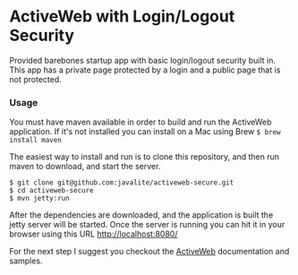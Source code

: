 ActiveWeb with Login/Logout Security
===================

Provided barebones startup app with basic login/logout security built in. This app has a private page protected by a login and a public page that is not protected.

### Usage

You must have maven available in order to build and run the ActiveWeb application. If it's not installed you can install on a Mac using Brew ```$ brew install maven```

The easiest way to install and run is to clone this repository, and then run maven to download, and start the server.

```
$ git clone git@github.com:javalite/activeweb-secure.git
$ cd activeweb-secure
$ mvn jetty:run
```

After the dependencies are downloaded, and the application is built the jetty server will be started.
Once the server is running you can hit it in your browser using this URL
[http://localhost:8080/](http://localhost:8080/)

For the next step I suggest you checkout the [ActiveWeb](http://javalite.io) documentation and samples.
